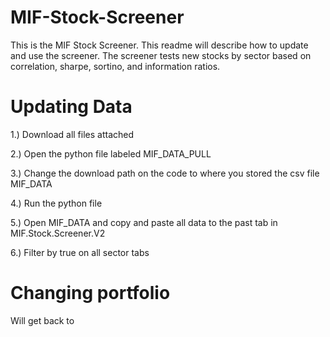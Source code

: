 # MIF-Stock-Screener

This is the MIF Stock Screener. This readme will describe how to update and use the screener. The screener tests new stocks by sector based on correlation, sharpe, sortino, and information ratios. 

# Updating Data
1.) Download all files attached

2.) Open the python file labeled MIF_DATA_PULL

3.) Change the download path on the code to where you stored the csv file MIF_DATA

4.) Run the python file

5.) Open MIF_DATA and copy and paste all data to the past tab in MIF.Stock.Screener.V2

6.) Filter by true on all sector tabs


# Changing portfolio
Will get back to 
